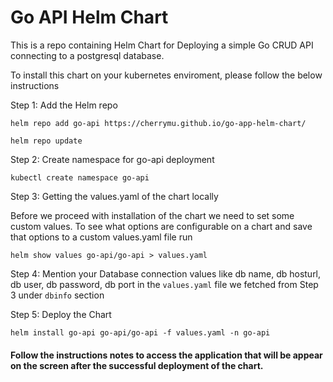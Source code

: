 # Go API Helm Chart 

This is a repo containing Helm Chart for Deploying a simple Go CRUD API connecting to a postgresql database.

To install this chart on your kubernetes enviroment, please follow the below instructions 

Step 1: Add the Helm repo 

```
helm repo add go-api https://cherrymu.github.io/go-app-helm-chart/

helm repo update
```
Step 2: Create namespace for go-api deployment

```
kubectl create namespace go-api
```

Step 3: Getting the values.yaml of the chart locally

Before we proceed with installation of the chart we need to set some custom values. To see what options are configurable on a chart and save that options to a custom values.yaml file run

```
helm show values go-api/go-api > values.yaml
```

Step 4: Mention your Database connection values like db name, db hosturl, db user, db password, db port in the ```values.yaml``` file we fetched from Step 3 under ```dbinfo``` section 

Step 5: Deploy the Chart

```
helm install go-api go-api/go-api -f values.yaml -n go-api
```

#### Follow the instructions notes to access the application that will be appear on the screen after the successful deployment of the chart.


